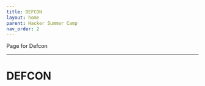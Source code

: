```yaml
---
title: DEFCON
layout: home
parent: Hacker Summer Camp
nav_order: 2
---
```

Page for Defcon

----

# DEFCON 